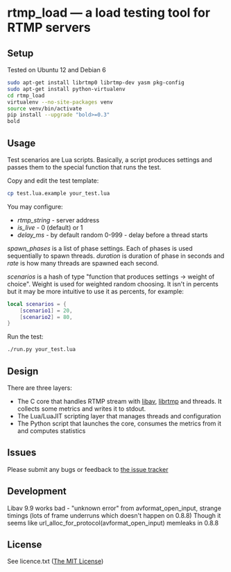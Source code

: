 # rtmp_load — a load testing tool for RTMP servers

## Setup
Tested on Ubuntu 12 and Debian 6
```bash
sudo apt-get install librtmp0 librtmp-dev yasm pkg-config
sudo apt-get install python-virtualenv
cd rtmp_load
virtualenv --no-site-packages venv
source venv/bin/activate
pip install --upgrade "bold>=0.3"
bold
```

## Usage
Test scenarios are Lua scripts. Basically, a script produces settings and passes them to the special function that runs the test.

Copy and edit the test template:
```bash
cp test.lua.example your_test.lua
```

You may configure:
* *rtmp_string* - server address
* *is_live* - 0 (default) or 1
* *delay_ms* - by default random 0-999 - delay before a thread starts

*spawn_phases* is a list of phase settings. Each of phases is used sequentially to spawn threads. *duration* is duration of phase in seconds and *rate* is how many threads are spawned each second.

*scenarios* is a hash of type "function that produces settings -> weight of choice". Weight is used for weighted random choosing. It isn't in percents but it may be more intuitive to use it as percents, for example:
```lua
local scenarios = {
	[scenario1] = 20,
	[scenario2] = 80,
}
```

Run the test:
```bash
./run.py your_test.lua
```

## Design
There are three layers:
* The C core that handles RTMP stream with [libav](http://libav.org/), [librtmp](http://rtmpdump.mplayerhq.hu/librtmp.3.html) and threads. It collects some metrics and writes it to stdout.
* The Lua/LuaJIT scripting layer that manages threads and configuration
* The Python script that launches the core, consumes the metrics from it and computes statistics

## Issues
Please submit any bugs or feedback to [the issue tracker](https://github.com/fillest/rtmp_load/issues)

## Development
Libav 9.9 works bad - "unknown error" from avformat_open_input, strange timings (lots of frame underruns which doesn't happen on 0.8.8)
Though it seems like url_alloc_for_protocol(avformat_open_input) memleaks in 0.8.8

## License
See licence.txt ([The MIT License](http://www.opensource.org/licenses/mit-license.php))